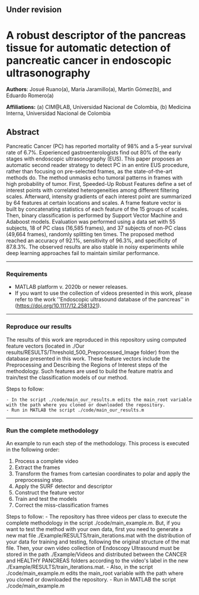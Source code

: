 ## Under revision

# A robust descriptor of the pancreas tissue for automatic detection of pancreatic cancer in endoscopic ultrasonography 

**Authors**: 
Josué Ruano(a), María Jaramillo(a), Martín Gómez(b), and Eduardo Romero(a) 

**Affiliations:**
(a) CIM@LAB, Universidad Nacional de Colombia, (b) Medicina Interna, Universidad Nacional de Colombia 

## Abstract 

Pancreatic Cancer (PC) has reported mortality of 98% and a 5-year survival rate of 6.7%. Experienced gastroenterologists find out 80% of the early stages with endoscopic ultrasonography (EUS). This paper proposes an automatic second reader strategy to detect PC in an entire EUS procedure, rather than focusing on pre-selected frames, as the state-of-the-art methods do. The method unmasks echo tumoral patterns in frames with high probability of tumor. First, Speeded-Up Robust Features define a set of interest points with correlated heterogeneities among different filtering scales. Afterward, intensity gradients of each interest point are summarized by 64 features at certain locations and scales. A frame feature vector is built by concatenating statistics of each feature of the 15 groups of scales. Then, binary classification is performed by Support Vector Machine and Adaboost models. Evaluation was performed using a data set with 55 subjects, 18 of PC class (16,585 frames), and 37 subjects of non-PC class (49,664 frames), randomly splitting ten times. The proposed method reached an accuracy of 92.1%, sensitivity of 96.3%, and specificity of 87.8.3%. The observed results are also stable in noisy experiments while deep learning approaches fail to maintain similar performance.

---

### Requirements

- MATLAB platform v. 2020b or newer releases.
- If you want to use the collection of videos presented in this work, please refer to the work ''Endoscopic ultrasound database of the pancreas'' in (https://doi.org/10.1117/12.2581321).

---

### Reproduce our results

The results of this work are reproduced in this repository using computed feature vectors (located in ./Our results/RESULTS/Threshold_500_Preprocessed_Image folder) from the database presented in this work. These feature vectors include the Preprocessing and Describing the Regions of Interest steps of the methodology. Such features are used to build the feature matrix and train/test the classification models of our method.

Steps to follow:

	- In the script ./code/main_our_results.m edits the main_root variable with the path where you cloned or downloaded the repository.
    - Run in MATLAB the script ./code/main_our_results.m

---

### Run the complete methodology

An example to run each step of the methodology. This process is executed in the following order:

1. Process a complete video
2. Extract the frames
3. Transform the frames from cartesian coordinates to polar and apply the preprocessing step.
4. Apply the SURF detector and descriptor
5. Construct the feature vector
6. Train and test the models
7. Correct the miss-classification frames

Steps to follow:
    - The repository has three videos per class to execute the complete methodology in the script ./code/main_example.m. But, if you want to test the method with your own data, first you need to generate a new mat file ./Example/RESULTS/train_iterations.mat with the distribution of your data for training and testing, following the original structure of the mat file. Then, your own video collection of Endoscopy Ultrasound must be stored in the path ./Example/Videos and distributed between the CANCER and HEALTHY PANCREAS folders according to the video's label in the new ./Example/RESULTS/train_iterations.mat.
	- Also, in the script ./code/main_example.m edits the main_root variable with the path where you cloned or downloaded the repository.
    - Run in MATLAB the script ./code/main_example.m
